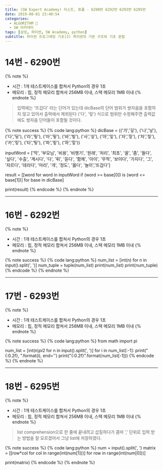 ```yaml
---
title: (SW Expert Academy) 리스트, 튜플 - 6290번 6292번 6293번 6295번
date: 2019-08-01 23:40:54
categories:
  - ALGORITHM 🎯
  - SW 아카데미
tags: [삼성, 파이썬, SW Academy, python]
subtitle: 파이썬 프로그래밍 기초(2) 파이썬의 기본 구조와 기초 문법
---
```


# 14번 - 6290번

{% note %}

- 시간 : 1개 테스트케이스를 합쳐서 Python의 경우 1초
- 메모리 : 힙, 정적 메모리 합쳐서 256MB 이내, 스택 메모리 1MB 이내
  {% endnote %}

> 입력에는 '뜨겁다' 라는 단어가 있는데 dicBase의 단어 범위가 쌍자음을 포함하지 않고 있어서 출력에서 제외된다
> ('다', '띻') 식으로 범위만 수정해주면 출력값에도 쌍자음 단어들이 포함될 것이다.

{% note success %}
{% code lang:python %}
dicBase = (('가','깋'), ('나','닣'), ('다','딯'), ('라','맇'), ('마','밓'), ('바','빟'), ('사','싷'),
('아','잏'), ('자','짛'), ('차','칳'), ('카','킿'), ('타','팋'), ('파','핗'), ('하','힣'))

inputWord = ['막', '부모님', '비용', '비행기', '원래', '처리', '최초', '꼴', '좀', '들다', '싶다',
'수출', '계시다', '다', '뒤', '듣다', '함께', '아이', '무척', '보이다', '가지다', '그',
'자르다', '데리다', '마리', '개', '정도', '옳다', '놀이','뜨겁다']

result = [[word for word in inputWord if (word >= base[0]) is (word <= base[1])] for base in dicBase]

print(result)
{% endcode %}
{% endnote %}

---

# 16번 - 6292번

{% note %}

- 시간 : 1개 테스트케이스를 합쳐서 Python의 경우 1초
- 메모리 : 힙, 정적 메모리 합쳐서 256MB 이내, 스택 메모리 1MB 이내
  {% endnote %}

{% note success %}
{% code lang:python %}
num_list = [int(n) for n in input().split(', ')]
num_tuple = tuple(num_list)
print(num_list)
print(num_tuple)
{% endcode %}
{% endnote %}

---

# 17번 - 6293번

{% note %}

- 시간 : 1개 테스트케이스를 합쳐서 Python의 경우 1초
- 메모리 : 힙, 정적 메모리 합쳐서 256MB 이내, 스택 메모리 1MB 이내
  {% endnote %}

{% note success %}
{% code lang:python %}
from math import pi

num_list = [int(n)*pi*2 for n in input().split(', ')]
for i in num_list[:-1]:
print("{:0.2f}, ".format(i), end='')
print("{:0.2f}".format(num_list[-1]))
{% endcode %}
{% endnote %}

---

# 18번 - 6295번

{% note %}

- 시간 : 1개 테스트케이스를 합쳐서 Python의 경우 1초
- 메모리 : 힙, 정적 메모리 합쳐서 256MB 이내, 스택 메모리 1MB 이내
  {% endnote %}

> list comprehension으로 한 줄에 끝내려고 삽질하다가 콤마 ',' 단위로 입력 받는 방법을 잘 모르겠어서 그냥 list에 저장하였다.

{% note success %}
{% code lang:python %}
num = input().split(', ')
matrix = [[row\*col for col in range(int(num[1]))] for row in range(int(num[0]))]

print(matrix)
{% endcode %}
{% endnote %}
